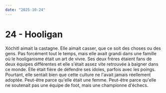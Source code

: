 ```yaml
---
date: "2025-10-24"
---
```

# 24 - Hooligan

Xóchitl aimait la castagne. Elle aimait casser, que ce soit des choses ou des gens. Pas
forcément tout le temps, mais elle avait grandi dans une famille où le hooliganisme
était un art de vivre. Ses deux frères étaient fans de deux équipes différentes et elle
s'était assez vite retrouvée à baigner dans ce monde. Elle était fière de défendre ses
idoles, parfois avec les poings. Pourtant, elle sentait bien que cette culture ne
l'avait jamais réellement adoptée. Peut-être parce qu'elle était une femme. Peut-être
parce qu'elle ne soutenait pas une équipe de foot, mais une championne d'échecs.
